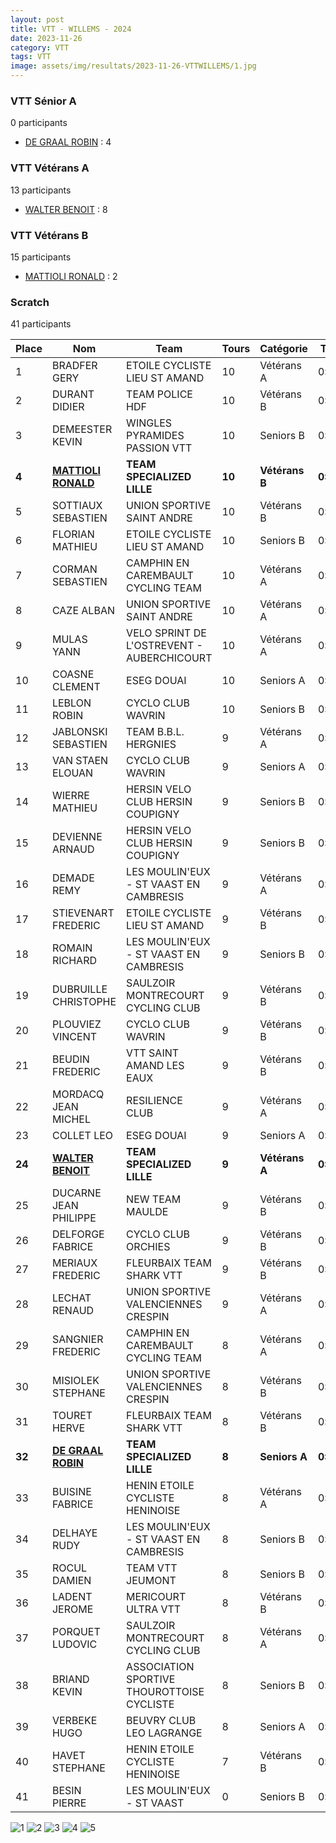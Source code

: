 ```yaml
---
layout: post
title: VTT - WILLEMS - 2024
date: 2023-11-26
category: VTT
tags: VTT
image: assets/img/resultats/2023-11-26-VTTWILLEMS/1.jpg
---
```


### VTT Sénior A
0 participants
- [DE GRAAL ROBIN](https://teamspecializedlille.github.io/works/degraalrobin) : 4

### VTT Vétérans A
13 participants
- [WALTER BENOIT](https://teamspecializedlille.github.io/works/walterbenoit) : 8

### VTT Vétérans B
15 participants
- [MATTIOLI RONALD](https://teamspecializedlille.github.io/works/mattiolironald) : 2

### Scratch
41 participants

| Place | Nom | Team | Tours | Catégorie | Temps |
|---|---|---|---|---|---|
| 1 | BRADFER GERY | ETOILE CYCLISTE LIEU ST AMAND | 10 | Vétérans A | 0:52:2 | 
| 2 | DURANT DIDIER | TEAM POLICE HDF | 10 | Vétérans B | 0:54:1 | 
| 3 | DEMEESTER KEVIN | WINGLES PYRAMIDES PASSION VTT | 10 | Seniors B | 0:54:12 | 
| **4** | **[MATTIOLI RONALD](https://teamspecializedlille.github.io/works/mattiolironald)** | **TEAM SPECIALIZED LILLE** | **10** | **Vétérans B** | **0:55:10** | 
| 5 | SOTTIAUX SEBASTIEN | UNION SPORTIVE SAINT ANDRE | 10 | Vétérans B | 0:55:13 | 
| 6 | FLORIAN MATHIEU | ETOILE CYCLISTE LIEU ST AMAND | 10 | Seniors B | 0:56:20 | 
| 7 | CORMAN SEBASTIEN | CAMPHIN EN CAREMBAULT CYCLING TEAM | 10 | Vétérans A | 0:56:25 | 
| 8 | CAZE ALBAN | UNION SPORTIVE SAINT ANDRE | 10 | Vétérans A | 0:56:34 | 
| 9 | MULAS YANN | VELO SPRINT DE L'OSTREVENT - AUBERCHICOURT | 10 | Vétérans A | 0:57:12 | 
| 10 | COASNE CLEMENT | ESEG DOUAI | 10 | Seniors A | 0:57:21 | 
| 11 | LEBLON ROBIN | CYCLO CLUB WAVRIN | 10 | Seniors B | 0:57:47 | 
| 12 | JABLONSKI SEBASTIEN | TEAM B.B.L. HERGNIES | 9 | Vétérans A | 0:52:14 | 
| 13 | VAN STAEN ELOUAN | CYCLO CLUB WAVRIN | 9 | Seniors A | 0:52:26 | 
| 14 | WIERRE MATHIEU | HERSIN VELO CLUB HERSIN COUPIGNY | 9 | Seniors B | 0:52:45 | 
| 15 | DEVIENNE ARNAUD | HERSIN VELO CLUB HERSIN COUPIGNY | 9 | Seniors B | 0:53:38 | 
| 16 | DEMADE REMY | LES MOULIN'EUX - ST VAAST EN CAMBRESIS | 9 | Vétérans A | 0:54:34 | 
| 17 | STIEVENART FREDERIC | ETOILE CYCLISTE LIEU ST AMAND | 9 | Vétérans B | 0:54:40 | 
| 18 | ROMAIN RICHARD | LES MOULIN'EUX - ST VAAST EN CAMBRESIS | 9 | Seniors B | 0:55:6 | 
| 19 | DUBRUILLE CHRISTOPHE | SAULZOIR MONTRECOURT CYCLING CLUB | 9 | Vétérans B | 0:55:12 | 
| 20 | PLOUVIEZ VINCENT | CYCLO CLUB WAVRIN | 9 | Vétérans B | 0:55:30 | 
| 21 | BEUDIN FREDERIC | VTT SAINT AMAND LES EAUX | 9 | Vétérans B | 0:55:58 | 
| 22 | MORDACQ JEAN MICHEL | RESILIENCE CLUB | 9 | Vétérans A | 0:56:5 | 
| 23 | COLLET LEO | ESEG DOUAI | 9 | Seniors A | 0:56:18 | 
| **24** | **[WALTER BENOIT](https://teamspecializedlille.github.io/works/walterbenoit)** | **TEAM SPECIALIZED LILLE** | **9** | **Vétérans A** | **0:57:38** | 
| 25 | DUCARNE JEAN PHILIPPE | NEW TEAM MAULDE | 9 | Vétérans B | 0:58:33 | 
| 26 | DELFORGE FABRICE | CYCLO CLUB ORCHIES | 9 | Vétérans B | 0:58:49 | 
| 27 | MERIAUX FREDERIC | FLEURBAIX TEAM SHARK VTT | 9 | Vétérans B | 0:58:54 | 
| 28 | LECHAT RENAUD | UNION SPORTIVE VALENCIENNES CRESPIN | 9 | Vétérans A | 0:59:13 | 
| 29 | SANGNIER FREDERIC | CAMPHIN EN CAREMBAULT CYCLING TEAM | 8 | Vétérans A | 0:52:26 | 
| 30 | MISIOLEK STEPHANE | UNION SPORTIVE VALENCIENNES CRESPIN | 8 | Vétérans B | 0:53:17 | 
| 31 | TOURET HERVE | FLEURBAIX TEAM SHARK VTT | 8 | Vétérans B | 0:53:21 | 
| **32** | **[DE GRAAL ROBIN](https://teamspecializedlille.github.io/works/degraalrobin)** | **TEAM SPECIALIZED LILLE** | **8** | **Seniors A** | **0:53:40** | 
| 33 | BUISINE FABRICE | HENIN ETOILE CYCLISTE HENINOISE | 8 | Vétérans A | 0:54:7 | 
| 34 | DELHAYE RUDY | LES MOULIN'EUX - ST VAAST EN CAMBRESIS | 8 | Seniors B | 0:54:22 | 
| 35 | ROCUL DAMIEN | TEAM VTT JEUMONT | 8 | Seniors B | 0:55:44 | 
| 36 | LADENT JEROME | MERICOURT ULTRA VTT | 8 | Vétérans B | 0:55:59 | 
| 37 | PORQUET LUDOVIC | SAULZOIR MONTRECOURT CYCLING CLUB | 8 | Vétérans A | 0:56:23 | 
| 38 | BRIAND KEVIN | ASSOCIATION SPORTIVE THOUROTTOISE CYCLISTE | 8 | Seniors B | 0:57:0 | 
| 39 | VERBEKE HUGO | BEUVRY CLUB LEO LAGRANGE | 8 | Seniors A | 0:57:48 | 
| 40 | HAVET STEPHANE | HENIN ETOILE CYCLISTE HENINOISE | 7 | Vétérans B | 0:52:20 | 
| 41 | BESIN PIERRE | LES MOULIN'EUX - ST VAAST | 0 | Seniors B | 0:38:53 | 

![1](http://teamspecializedlille.github.io/assets/img/resultats/2023-11-26-VTTWILLEMS/1.jpg)
![2](http://teamspecializedlille.github.io/assets/img/resultats/2023-11-26-VTTWILLEMS/2.jpg)
![3](http://teamspecializedlille.github.io/assets/img/resultats/2023-11-26-VTTWILLEMS/3.jpg)
![4](http://teamspecializedlille.github.io/assets/img/resultats/2023-11-26-VTTWILLEMS/4.jpg)
![5](http://teamspecializedlille.github.io/assets/img/resultats/2023-11-26-VTTWILLEMS/5.jpg)
